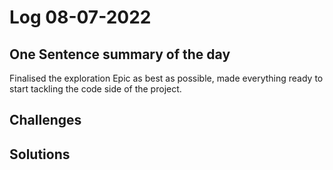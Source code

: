 # Log 08-07-2022

## One Sentence summary of the day
Finalised the exploration Epic as best as possible, made everything ready to start tackling the code side of the project.

## Challenges

## Solutions
